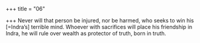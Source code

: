 +++
title = "06"

+++
Never will that person be injured, nor be harmed, who seeks to win his  [=Indra’s] terrible mind.
Whoever with sacrifices will place his friendship in Indra, he will rule  over wealth as protector of truth, born in truth.